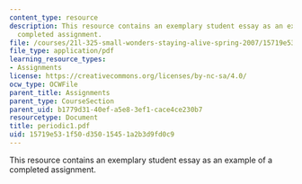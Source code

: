 ```yaml
---
content_type: resource
description: This resource contains an exemplary student essay as an example of a
  completed assignment.
file: /courses/21l-325-small-wonders-staying-alive-spring-2007/15719e531f50d35015451a2b3d9fd0c9_periodic1.pdf
file_type: application/pdf
learning_resource_types:
- Assignments
license: https://creativecommons.org/licenses/by-nc-sa/4.0/
ocw_type: OCWFile
parent_title: Assignments
parent_type: CourseSection
parent_uid: b1779d31-40ef-a5e8-3ef1-cace4ce230b7
resourcetype: Document
title: periodic1.pdf
uid: 15719e53-1f50-d350-1545-1a2b3d9fd0c9
---
```

This resource contains an exemplary student essay as an example of a completed assignment.